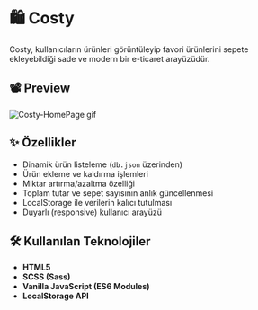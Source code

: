 # 🛍️ Costy

Costy, kullanıcıların ürünleri görüntüleyip favori ürünlerini sepete ekleyebildiği sade ve modern bir e-ticaret arayüzüdür.

## 📽️ Preview
![Costy-HomePage gif](https://github.com/user-attachments/assets/a2398757-5e2e-4bef-aa01-98713249103a)



## ✨ Özellikler

- Dinamik ürün listeleme (`db.json` üzerinden)
- Ürün ekleme ve kaldırma işlemleri
- Miktar artırma/azaltma özelliği
- Toplam tutar ve sepet sayısının anlık güncellenmesi
- LocalStorage ile verilerin kalıcı tutulması
- Duyarlı (responsive) kullanıcı arayüzü


## 🛠️ Kullanılan Teknolojiler
- **HTML5** 
- **SCSS (Sass)**  
- **Vanilla JavaScript (ES6 Modules)**  
- **LocalStorage API** 
  
